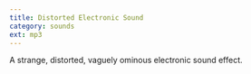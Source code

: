 ```yaml
---
title: Distorted Electronic Sound
category: sounds
ext: mp3
---
```

A strange, distorted, vaguely ominous electronic sound effect.
